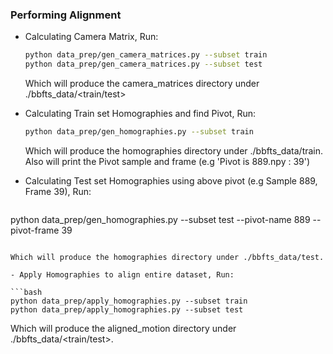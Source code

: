 ### Performing Alignment

- Calculating Camera Matrix, Run:

  ```bash
  python data_prep/gen_camera_matrices.py --subset train
  python data_prep/gen_camera_matrices.py --subset test
  ```

  Which will produce the camera_matrices directory under ./bbfts_data/<train/test>

- Calculating Train set Homographies and find Pivot, Run:

  ```bash
  python data_prep/gen_homographies.py --subset train
  ```

  Which will produce the homographies directory under ./bbfts_data/train.
  Also will print the Pivot sample and frame (e.g 'Pivot is 889.npy : 39')

 - Calculating Test set Homographies using above pivot (e.g Sample 889, Frame 39), Run:

   ```bash
  python data_prep/gen_homographies.py --subset test --pivot-name 889 --pivot-frame 39
  ```

  Which will produce the homographies directory under ./bbfts_data/test.

- Apply Homographies to align entire dataset, Run:

  ```bash
  python data_prep/apply_homographies.py --subset train
  python data_prep/apply_homographies.py --subset test
  ```

  Which will produce the aligned_motion directory under ./bbfts_data/<train/test>.